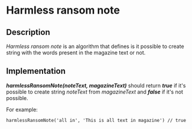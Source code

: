 # Harmless ransom note

## Description

_Harmless ransom note_ is an algorithm that defines is it possible to create string 
with the words present in the magazine text or not.

## Implementation

**_harmlessRansomNote(noteText, magazineText)_** should return **_true_** if it's possible 
to create string _noteText_ from _magazineText_ and **_false_** if it's not possible.

For example:

```
harmlessRansomNote('all in', 'This is all text in magazine') // true
```
